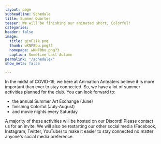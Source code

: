 ```yaml
---
layout: page
subheadline: Schedule
title: Summer Quarter
teaser: We will be finishing our animated short, Colorful!
categories: 
header: false
image:
  title: gjnF11k.png
  thumb: wKNF8bu.png?3
  homepage: wKNF8bu.png?3
  caption: Sometime Last Autumn
permalink: "/schedule/"
show_meta: false

---
```

In the midst of COVID-19, we here at Animation Anteaters believe it is more important than ever to stay connected. So, we have a lot of summer activities planned for the club. You can look forward to:

* the annual Summer Art Exchange (June)
* finishing Colorful (July-August)
* and movie nights every Saturday

A majority of these activities will be hosted on our Discord! Please contact us for an invite. We will also be restarting our other social media (Facebook, Instagram, Twitter, YouTube) to make it easier to stay connected no matter anyone's social media preference.